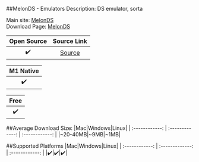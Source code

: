 ##MelonDS - Emulators
Description: DS emulator, sorta

Main site: [MelonDS](https://melonds.kuribo64.net/)
<br>Download Page: [MelonDS](https://melonds.kuribo64.net/downloads.php)

|Open Source|Source Link|
| :------------: |:------------: |
|✔️|[Source](https://github.com/melonDS-emu/melonDS)|

|M1 Native|
| :------------: |
|✔️|

|Free|
| :------------: |
|✔️|

##Average Download Size: 
|Mac|Windows|Linux|
| :------------: | :-------------: | :------------: |
|~20-40MB|~9MB|~1MB|

##Supported Platforms
|Mac|Windows|Linux|
| :------------: | :-------------: | :------------: |
|✔️|✔️|✔️|

